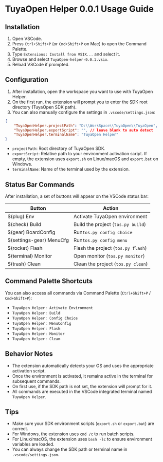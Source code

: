 # TuyaOpen Helper 0.0.1 Usage Guide

## Installation

1. Open VSCode.
2. Press `Ctrl+Shift+P` (or `Cmd+Shift+P` on Mac) to open the Command Palette.
3. Type `Extensions: Install from VSIX...` and select it.
4. Browse and select `TuyaOpen-helper-0.0.1.vsix`.
5. Reload VSCode if prompted.

## Configuration

1. After installation, open the workspace you want to use with TuyaOpen Helper.
2. On the first run, the extension will prompt you to enter the SDK root directory (TuyaOpen SDK path).
3. You can also manually configure the settings in `.vscode/settings.json`:

```json
{
    "TuyaOpenHelper.projectPath": "D:\\WorkSpace\\TuyaOpen\\TuyaOpen",
    "TuyaOpenHelper.exportScript": "", // leave blank to auto detect
    "TuyaOpenHelper.terminalName": "TuyaOpen Helper"
}
```

- `projectPath`: Root directory of TuyaOpen SDK.
- `exportScript`: Relative path to your environment activation script. If empty, the extension uses `export.sh` on Linux/macOS and `export.bat` on Windows.
- `terminalName`: Name of the terminal used by the extension.

## Status Bar Commands

After installation, a set of buttons will appear on the VSCode status bar:


| Button                   | Action                             |
| ------------------------ | ---------------------------------- |
| $(plug) Env              | Activate TuyaOpen environment      |
| $(check) Build           | Build the project (`tos.py build`) |
| $(gear) BoardConfig      | Run`tos.py config choice`          |
| $(settings-gear) MenuCfg | Run`tos.py config menu`            |
| $(rocket) Flash          | Flash the project (`tos.py flash`) |
| $(terminal) Monitor      | Open monitor (`tos.py monitor`)    |
| $(trash) Clean           | Clean the project (`tos.py clean`) |

## Command Palette Shortcuts

You can also access all commands via Command Palette (`Ctrl+Shift+P` / `Cmd+Shift+P`):

- `TuyaOpen Helper: Activate Environment`
- `TuyaOpen Helper: Build`
- `TuyaOpen Helper: Config Choice`
- `TuyaOpen Helper: MenuConfig`
- `TuyaOpen Helper: Flash`
- `TuyaOpen Helper: Monitor`
- `TuyaOpen Helper: Clean`

## Behavior Notes

- The extension automatically detects your OS and uses the appropriate activation script.
- Once the environment is activated, it remains active in the terminal for subsequent commands.
- On first use, if the SDK path is not set, the extension will prompt for it.
- All commands are executed in the VSCode integrated terminal named `TuyaOpen Helper`.

## Tips

- Make sure your SDK environment scripts (`export.sh` or `export.bat`) are correct.
- For Windows, the extension uses `cmd /c` to run batch scripts.
- For Linux/macOS, the extension uses `bash -lc` to ensure environment variables are loaded.
- You can always change the SDK path or terminal name in `.vscode/settings.json`.